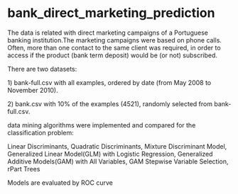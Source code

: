 bank_direct_marketing_prediction
================================

The data is related with direct marketing campaigns of a Portuguese banking institution.The marketing campaigns were based on phone calls. Often, more than one contact to the same client was required, in order to access if the product (bank term deposit) would be (or not) subscribed. 

<p>There are two datasets: </p>
<p>1) bank-full.csv with all examples, ordered by date (from May 2008 to November 2010).</p>
<p>2) bank.csv with 10% of the examples (4521), randomly selected from bank-full.csv.</p>

<p> data mining algorithms were implemented and compared for the classification problem: </p>
Linear Discriminants, Quadratic Discriminants, Mixture Discriminant Model, Generalized Linear Model(GLM) with Logistic Regression, Generalized Additive Models(GAM) with All Variables, GAM Stepwise Variable Selection, rPart Trees

Models are evaluated by ROC curve
